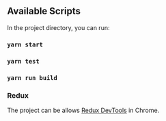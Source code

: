 ## Available Scripts

In the project directory, you can run:

### `yarn start`

### `yarn test`

### `yarn run build`

### Redux

The project can be allows [Redux DevTools](https://github.com/zalmoxisus/redux-devtools-extension) in Chrome.
